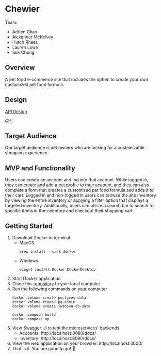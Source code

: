 # Chewier

Team:

* Adrien Chan
* Alexander McKelvey
* Hutch Rhees
* Lauren Lowe
* Suk Chung

## Overview

A pet food e-commerce site that includes the option to create your own customized pet food formula.

## Design

[API Design](docs/api-design.md)

[GHI](docs/wireframes.md)

## Target Audience

Our target audience is pet owners who are looking for a customizable shopping experience.

## MVP and Functionality

Users can create an account and log into that account. While logged in, they can create and add a pet profile to their account, and they can also complete a form that creates a customized pet food formula and adds it to their cart. Logged in and non-logged in users can browse the site inventory by viewing the entire inventory or applying a filter option that displays a targeted inventory. Additionally, users can utilize a search bar to search for specific items in the inventory and checkout their shopping cart.

## Getting Started

1. Download Docker in terminal
    * MacOS
        ```
        brew install --cask docker
        ```
    * Windows
        ```
        winget install Docker.DockerDesktop
        ```
2. Start Docker application
3. Clone this [repository](https://github.com/sukchung/Chewier.git) to your local computer
4. Run the following commands on your computer
    ```
    docker volume create postgres-data
    docker volume create pg-admin
    docker volume create jwtdown-db-data

    docker-compose build
    docker-compose up
    ```
5. View Swagger UI to test the microservices' backends:
    * Accounts: http://localhost:8080/docs/
    * Inventory: http://localhost:8090/docs/
6. View the web application on your browser: http://localhost:3000/
7. That is it. You are good to go! 🏁
